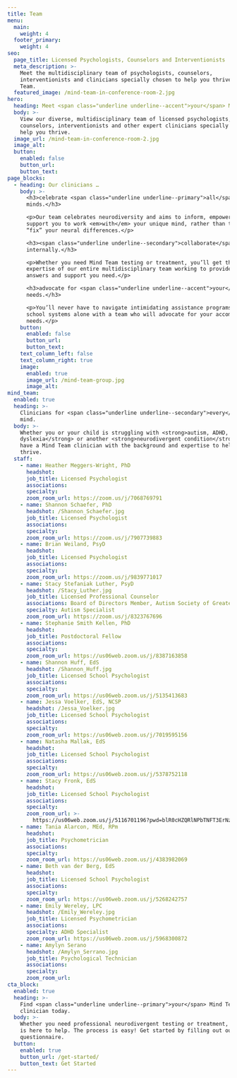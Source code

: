 ```yaml
---
title: Team
menu:
  main:
    weight: 4
  footer_primary:
    weight: 4
seo:
  page_title: Licensed Psychologists, Counselors and Interventionists
  meta_description: >-
    Meet the multidisciplinary team of psychologists, counselors,
    interventionists and clinicians specially chosen to help you thrive at Mind
    Team.
  featured_image: /mind-team-in-conference-room-2.jpg
hero:
  heading: Meet <span class="underline underline--accent">your</span> Mind Team.
  body: >-
    View our diverse, multidisciplinary team of licensed psychologists,
    counselors, interventionists and other expert clinicians specially chosen to
    help you thrive.
  image_url: /mind-team-in-conference-room-2.jpg
  image_alt:
  button:
    enabled: false
    button_url:
    button_text:
page_blocks:
  - heading: Our clinicians …
    body: >-
      <h3>celebrate <span class="underline underline--primary">all</span>
      minds.</h3>

      <p>Our team celebrates neurodiversity and aims to inform, empower and
      support you to work <em>with</em> your unique mind, rather than trying to
      “fix” your neural differences.</p>

      <h3><span class="underline underline--secondary">collaborate</span>
      internally.</h3>

      <p>Whether you need Mind Team testing or treatment, you’ll get the
      expertise of our entire multidisciplinary team working to provide the
      answers and support you need.</p>

      <h3>advocate for <span class="underline underline--accent">your</span>
      needs.</h3>

      <p>You’ll never have to navigate intimidating assistance programs or
      school systems alone with a team who will advocate for your accommodation
      needs.</p>
    button:
      enabled: false
      button_url:
      button_text:
    text_column_left: false
    text_column_right: true
    image:
      enabled: true
      image_url: /mind-team-group.jpg
      image_alt:
mind_team:
  enabled: true
  heading: >-
    Clinicians for <span class="underline underline--secondary">every</span>
    mind.
  body: >-
    Whether you or your child is struggling with <strong>autism, ADHD,
    dyslexia</strong> or another <strong>neurodivergent condition</strong>, we
    have a Mind Team clinician with the background and expertise to help you
    thrive.
  staff:
    - name: Heather Meggers-Wright, PhD
      headshot:
      job_title: Licensed Psychologist
      associations:
      specialty:
      zoom_room_url: https://zoom.us/j/7068769791
    - name: Shannon Schaefer, PhD
      headshot: /Shannon_Schaefer.jpg
      job_title: Licensed Psychologist
      associations:
      specialty:
      zoom_room_url: https://zoom.us/j/7907739883
    - name: Brian Weiland, PsyD
      headshot:
      job_title: Licensed Psychologist
      associations:
      specialty:
      zoom_room_url: https://zoom.us/j/9839771017
    - name: Stacy Stefaniak Luther, PsyD
      headshot: /Stacy_Luther.jpg
      job_title: Licensed Professional Counselor
      associations: Board of Directors Member, Autism Society of Greater Wisconsin
      specialty: Autism Specialist
      zoom_room_url: https://zoom.us/j/8323767696
    - name: Stephanie Smith Kellen, PhD
      headshot:
      job_title: Postdoctoral Fellow
      associations:
      specialty:
      zoom_room_url: https://us06web.zoom.us/j/8387163858
    - name: Shannon Huff, EdS
      headshot: /Shannon_Huff.jpg
      job_title: Licensed School Psychologist
      associations:
      specialty:
      zoom_room_url: https://us06web.zoom.us/j/5135413683
    - name: Jessa Voelker, EdS, NCSP
      headshot: /Jessa_Voelker.jpg
      job_title: Licensed School Psychologist
      associations:
      specialty:
      zoom_room_url: https://us06web.zoom.us/j/7019595156
    - name: Natasha Mallak, EdS
      headshot:
      job_title: Licensed School Psychologist
      associations:
      specialty:
      zoom_room_url: https://us06web.zoom.us/j/5378752118
    - name: Stacy Fronk, EdS
      headshot:
      job_title: Licensed School Psychologist
      associations:
      specialty:
      zoom_room_url: >-
        https://us06web.zoom.us/j/5116701196?pwd=blR0cHZQRlNPbTNFT3ErNzV3bEo0UT09
    - name: Tania Alarcon, MEd, RPm
      headshot:
      job_title: Psychometrician
      associations:
      specialty:
      zoom_room_url: https://us06web.zoom.us/j/4383982069
    - name: Beth van der Berg, EdS
      headshot:
      job_title: Licensed School Psychologist
      associations:
      specialty:
      zoom_room_url: https://us06web.zoom.us/j/5268242757
    - name: Emily Wereley, LPC
      headshot: /Emily_Wereley.jpg
      job_title: Licensed Psychometrician
      associations:
      specialty: ADHD Specialist
      zoom_room_url: https://us06web.zoom.us/j/5968300872
    - name: Amylyn Serano
      headshot: /Amylyn_Serrano.jpg
      job_title: Psychological Technician
      associations:
      specialty:
      zoom_room_url:
cta_block:
  enabled: true
  heading: >-
    Find <span class="underline underline--primary">your</span> Mind Team
    clinician today.
  body: >-
    Whether you need professional neurodivergent testing or treatment, our team
    is here to help. The process is easy! Get started by filling out our brief
    questionnaire.
  button:
    enabled: true
    button_url: /get-started/
    button_text: Get Started
---
```

